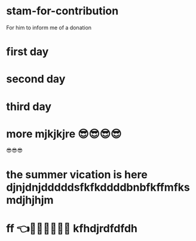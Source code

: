 # stam-for-contribution
For him to inform me of a donation

# first day
# second day
# third day
# more mjkjkjre 😎😎😎😎
😎😎😎
# the summer vication is here djnjdnjdddddsfkfkddddbnbfkffmfksmdjhjhjm
# ff 👈💪💪🎤😊😵🤪 kfhdjrdfdfdh
